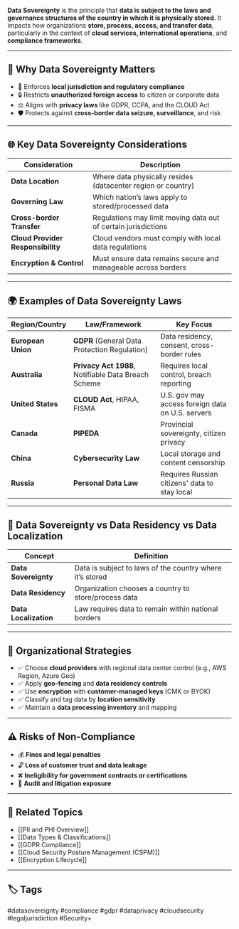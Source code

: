 **Data Sovereignty** is the principle that **data is subject to the laws and governance structures of the country in which it is physically stored**. It impacts how organizations **store, process, access, and transfer data**, particularly in the context of **cloud services, international operations**, and **compliance frameworks**.

---

## 🎯 Why Data Sovereignty Matters

- 📜 Enforces **local jurisdiction and regulatory compliance**
- 🔒 Restricts **unauthorized foreign access** to citizen or corporate data
- ⚖️ Aligns with **privacy laws** like GDPR, CCPA, and the CLOUD Act
- 🛡 Protects against **cross-border data seizure, surveillance**, and risk

---

## 🌐 Key Data Sovereignty Considerations

| Consideration         | Description                                                                 |
|------------------------|-----------------------------------------------------------------------------|
| **Data Location**       | Where data physically resides (datacenter region or country)              |
| **Governing Law**       | Which nation’s laws apply to stored/processed data                        |
| **Cross-border Transfer**| Regulations may limit moving data out of certain jurisdictions           |
| **Cloud Provider Responsibility** | Cloud vendors must comply with local data regulations            |
| **Encryption & Control** | Must ensure data remains secure and manageable across borders            |

---

## 🌍 Examples of Data Sovereignty Laws

| Region/Country      | Law/Framework                             | Key Focus                                  |
|---------------------|--------------------------------------------|--------------------------------------------|
| **European Union**  | **GDPR** (General Data Protection Regulation) | Data residency, consent, cross-border rules|
| **Australia**       | **Privacy Act 1988**, Notifiable Data Breach Scheme | Requires local control, breach reporting   |
| **United States**   | **CLOUD Act**, HIPAA, FISMA                | U.S. gov may access foreign data on U.S. servers|
| **Canada**          | **PIPEDA**                                 | Provincial sovereignty, citizen privacy    |
| **China**           | **Cybersecurity Law**                      | Local storage and content censorship       |
| **Russia**          | **Personal Data Law**                      | Requires Russian citizens' data to stay local|

---

## 🧱 Data Sovereignty vs Data Residency vs Data Localization

| Concept             | Definition                                                      |
|---------------------|-----------------------------------------------------------------|
| **Data Sovereignty** | Data is subject to laws of the country where it’s stored       |
| **Data Residency**   | Organization chooses a country to store/process data           |
| **Data Localization**| Law requires data to remain within national borders            |

---

## 🧰 Organizational Strategies

- ✅ Choose **cloud providers** with regional data center control (e.g., AWS Region, Azure Geo)
- ✅ Apply **geo-fencing** and **data residency controls**
- ✅ Use **encryption** with **customer-managed keys** (CMK or BYOK)
- ✅ Classify and tag data by **location sensitivity**
- ✅ Maintain a **data processing inventory** and mapping

---

## ⚠️ Risks of Non-Compliance

- 💰 **Fines and legal penalties**
- 🔓 **Loss of customer trust and data leakage**
- ❌ **Ineligibility for government contracts or certifications**
- 🧾 **Audit and litigation exposure**

---

## 📎 Related Topics

- [[PII and PHI Overview]]
- [[Data Types & Classifications]]
- [[GDPR Compliance]]
- [[Cloud Security Posture Management (CSPM)]]
- [[Encryption Lifecycle]]

---

## 🏷 Tags

#datasovereignty #compliance #gdpr #dataprivacy #cloudsecurity #legaljurisdiction #Security+

